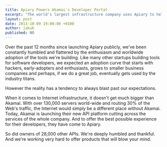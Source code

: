 ```yaml
---
title: Apiary Powers Akamai's Developer Portal
excerpt: "The world's largest infrastructure company uses Apiary to help them reach developers"
layout: post
date: 2013-10-09 19:00:00 +0100
author: jakub
published: NO
---
```


Over the past 12 months since launching Apiary publicly, we've been constantly humbled and flattered by the enthusiasm and worldwide adoption of the tools we're building. Like many other startups building tools for software developers, we expected an adoption curve that starts with hackers, early-adopters and enthusiasts, grows to smaller business companies and perhaps, if we do a great job, eventually gets used by the industry titans.

However the reality has a tendency to always blast past our expectations.

When it comes to Internet infrastructure, it doesn't get much bigger than Akamai. With over 130,000 servers world-wide and routing 30% of the Web's traffic, the Internet would simply be a different place without Akamai. Today, Akamai is launching their new API platform cutting across the services of the whole company. And to offer the best possible experience for their developers, they have come to Apiary.

So did owners of 28,000 other APIs. We're deeply humbled and thankful. And we're working very hard to offer products that will blow your mind.
